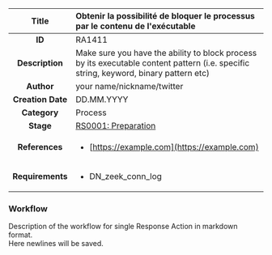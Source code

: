 | Title                       | Obtenir la possibilité de bloquer le processus par le contenu de l'exécutable         |
|:---------------------------:|:--------------------|
| **ID**                      | RA1411            |
| **Description**             | Make sure you have the ability to block process by its executable content pattern (i.e. specific string, keyword, binary pattern etc)   |
| **Author**                  | your name/nickname/twitter        |
| **Creation Date**           | DD.MM.YYYY |
| **Category**                | Process      |
| **Stage**                   |[RS0001: Preparation](../Response_Stages/RS0001.md)| 
| **References** |<ul><li>[https://example.com](https://example.com)</li></ul>|
| **Requirements** |<ul><li>DN_zeek_conn_log</li></ul>|

### Workflow

Description of the workflow for single Response Action in markdown format.  
Here newlines will be saved.
